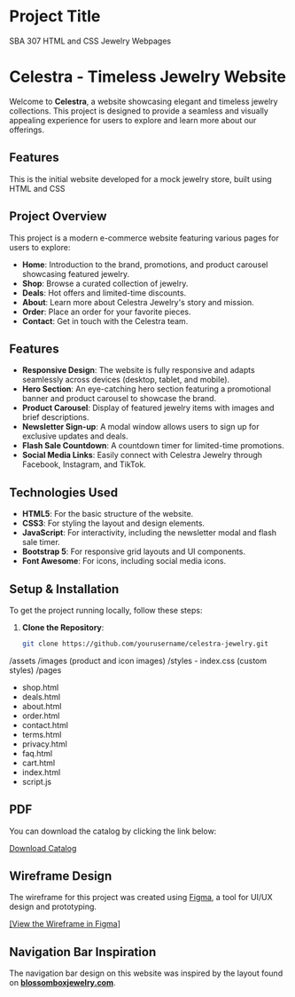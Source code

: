 # Project Title
SBA 307 HTML and CSS Jewelry Webpages

# Celestra - Timeless Jewelry Website

Welcome to **Celestra**, a website showcasing elegant and timeless jewelry collections. This project is designed to provide a seamless and visually appealing experience for users to explore and learn more about our offerings.

## Features
This is the initial website developed for a mock jewelry store, built using HTML and CSS

## Project Overview

This project is a modern e-commerce website featuring various pages for users to explore:

- **Home**: Introduction to the brand, promotions, and product carousel showcasing featured jewelry.
- **Shop**: Browse a curated collection of jewelry.
- **Deals**: Hot offers and limited-time discounts.
- **About**: Learn more about Celestra Jewelry's story and mission.
- **Order**: Place an order for your favorite pieces.
- **Contact**: Get in touch with the Celestra team.

## Features

- **Responsive Design**: The website is fully responsive and adapts seamlessly across devices (desktop, tablet, and mobile).
- **Hero Section**: An eye-catching hero section featuring a promotional banner and product carousel to showcase the brand.
- **Product Carousel**: Display of featured jewelry items with images and brief descriptions.
- **Newsletter Sign-up**: A modal window allows users to sign up for exclusive updates and deals.
- **Flash Sale Countdown**: A countdown timer for limited-time promotions.
- **Social Media Links**: Easily connect with Celestra Jewelry through Facebook, Instagram, and TikTok.

## Technologies Used

- **HTML5**: For the basic structure of the website.
- **CSS3**: For styling the layout and design elements.
- **JavaScript**: For interactivity, including the newsletter modal and flash sale timer.
- **Bootstrap 5**: For responsive grid layouts and UI components.
- **Font Awesome**: For icons, including social media icons.

## Setup & Installation

To get the project running locally, follow these steps:

1. **Clone the Repository**:

   ```bash
   git clone https://github.com/yourusername/celestra-jewelry.git

/assets
  /images (product and icon images)
  /styles
    - index.css (custom styles)
/pages
  - shop.html
  - deals.html
  - about.html
  - order.html
  - contact.html
  - terms.html
  - privacy.html
  - faq.html
  - cart.html
- index.html
- script.js

## PDF

You can download the catalog by clicking the link below:

[Download Catalog](assets/pdfs/sample.pdf)

## Wireframe Design

The wireframe for this project was created using [Figma](https://www.figma.com), a  tool for UI/UX design and prototyping. 

[\[View the Wireframe in Figma](https://www.figma.com/design/sAnToF9takpg0n3psWk07b/Jewelry-Store-Wireframe?node-id=0-1&t=wMEJkwNDXY9rLiv2-1)]
## Navigation Bar Inspiration

The navigation bar design on this website was inspired by the layout found on **[blossomboxjewelry.com](https:/blossomboxjewelry.com)**. 